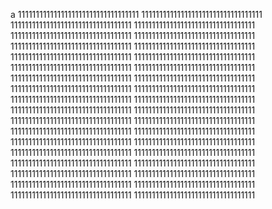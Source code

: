 a
1111111111111111111111111111111111
1111111111111111111111111111111111
1111111111111111111111111111111111
1111111111111111111111111111111111
1111111111111111111111111111111111
1111111111111111111111111111111111
1111111111111111111111111111111111
1111111111111111111111111111111111
1111111111111111111111111111111111
1111111111111111111111111111111111
1111111111111111111111111111111111
1111111111111111111111111111111111
1111111111111111111111111111111111
1111111111111111111111111111111111
1111111111111111111111111111111111
1111111111111111111111111111111111
1111111111111111111111111111111111
1111111111111111111111111111111111
1111111111111111111111111111111111
1111111111111111111111111111111111
1111111111111111111111111111111111
1111111111111111111111111111111111
1111111111111111111111111111111111
1111111111111111111111111111111111
1111111111111111111111111111111111
1111111111111111111111111111111111
1111111111111111111111111111111111
1111111111111111111111111111111111
1111111111111111111111111111111111
1111111111111111111111111111111111
1111111111111111111111111111111111
1111111111111111111111111111111111
1111111111111111111111111111111111
1111111111111111111111111111111111
1111111111111111111111111111111111
1111111111111111111111111111111111

